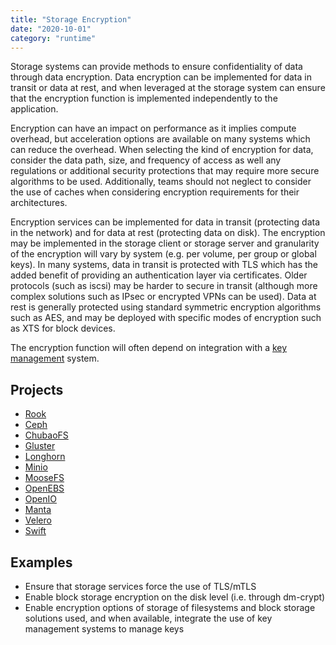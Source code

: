 ```yaml
---
title: "Storage Encryption"
date: "2020-10-01"
category: "runtime"
---
```


Storage systems can provide methods to ensure confidentiality of data through data encryption. Data encryption can be
implemented for data in transit or data at rest, and when leveraged at the storage system can ensure that the encryption
function is implemented independently to the application.

Encryption can have an impact on performance as it implies compute overhead, but acceleration options are available on
many systems which can reduce the overhead. When selecting the kind of encryption for data, consider the data path, size,
and frequency of access as well any regulations or additional security protections that may require more secure
algorithms to be used. Additionally, teams should not neglect to consider the use of caches when considering encryption
requirements for their architectures.

Encryption services can be implemented for data in transit (protecting data in the network) and for data at rest
(protecting data on disk). The encryption may be implemented in the storage client or storage server and granularity of
the encryption will vary by system (e.g. per volume, per group or global keys). In many systems, data in transit is
protected with TLS which has the added benefit of providing an authentication layer via certificates. Older protocols
(such as iscsi) may be harder to secure in transit (although more complex solutions such as IPsec or encrypted VPNs
can be used). Data at rest is generally protected using standard symmetric encryption algorithms such as AES,
and may be deployed with specific modes of encryption such as XTS for block devices.

The encryption function will often depend on integration with a [key management](#secrets-encryption) system.

## Projects
- [Rook](https://github.com/rook/rook)
- [Ceph](https://github.com/ceph/ceph)
- [ChubaoFS](https://github.com/chubaofs/chubaofs)
- [Gluster](https://github.com/gluster/glusterfs)
- [Longhorn](https://github.com/longhorn/longhorn)
- [Minio](https://github.com/minio/minio)
- [MooseFS](https://github.com/moosefs/moosefs)
- [OpenEBS](https://github.com/openebs/openebs)
- [OpenIO](https://github.com/open-io/oio-sds)
- [Manta](https://github.com/joyent/manta)
- [Velero](https://github.com/vmware-tanzu/velero)
- [Swift](https://github.com/openstack/swift)
<!---
Encryptonize (https://github.com/cyber-crypt-com/encryptonize-core)
-->

## Examples
- Ensure that storage services force the use of TLS/mTLS
- Enable block storage encryption on the disk level (i.e. through dm-crypt)
- Enable encryption options of storage of filesystems and block storage solutions used, and when available, integrate the use of key management systems to manage keys
